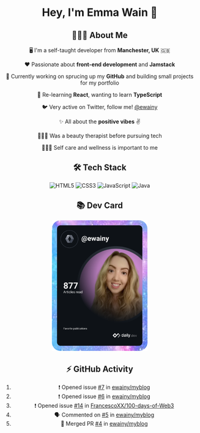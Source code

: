 <div align="center">
  
  # Hey, I'm Emma Wain 👋


## 👩🏼‍💻 About Me

🖥  I'm a self-taught developer from **Manchester, UK** 🇬🇧

❤️ Passionate about **front-end development** and **Jamstack**

💼 Currently working on sprucing up my **GitHub** and building small projects for my portfolio

🌱 Re-learning **React**, wanting to learn **TypeScript**

🐦 Very active on Twitter, follow me! [@ewainy](https://twitter.com/ewainy) 

✨ All about the **positive vibes** ✌️

💆🏼‍♀️ Was a beauty therapist before pursuing tech

🧘🏼‍♀️ Self care and wellness is important to me 

## 🛠 Tech Stack

<img alt="HTML5" src="https://img.shields.io/badge/html5-%23f4c5ff.svg?style=for-the-badge&logo=html5&logoColor=000000"/>
<img alt="CSS3" src="https://img.shields.io/badge/css3-%23cdc9ff.svg?style=for-the-badge&logo=css3&logoColor=000000"/>
<img alt="JavaScript" src="https://img.shields.io/badge/javascript-%23c7e2ff.svg?style=for-the-badge&logo=javascript&logoColor=000000"/>
<img alt="Java" src="https://img.shields.io/badge/java-%23c2fffb.svg?style=for-the-badge&logo=java&logoColor=000000"/>


## 📚 Dev Card
<a href="https://app.daily.dev/ewainy"><img src="https://github.com/ewainy/ewainy/blob/main/devcard.svg" width="250" alt="my dev card which shows a picture of me and shows articles read and favourite tech categories from the platform daily dev"/></a>


## ⚡ GitHub Activity

<!--START_SECTION:activity-->
1. ❗️ Opened issue [#7](https://github.com/ewainy/myblog/issues/7) in [ewainy/myblog](https://github.com/ewainy/myblog)
2. ❗️ Opened issue [#6](https://github.com/ewainy/myblog/issues/6) in [ewainy/myblog](https://github.com/ewainy/myblog)
3. ❗️ Opened issue [#14](https://github.com/FrancescoXX/100-days-of-Web3/issues/14) in [FrancescoXX/100-days-of-Web3](https://github.com/FrancescoXX/100-days-of-Web3)
4. 🗣 Commented on [#5](https://github.com/ewainy/myblog/issues/5) in [ewainy/myblog](https://github.com/ewainy/myblog)
5. 🎉 Merged PR [#4](https://github.com/ewainy/myblog/pull/4) in [ewainy/myblog](https://github.com/ewainy/myblog)
<!--END_SECTION:activity-->

  </div>
